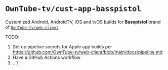 # `OwnTube-tv/cust-app-basspistol`

Customized Android, AndroidTV, iOS and tvOS builds for **Basspistol** brand of [`OwnTube-tv/web-client`](https://github.com/OwnTube-tv/web-client).

TODO:
1. Set up pipeline secrets for Apple app builds per https://github.com/OwnTube-tv/web-client/blob/main/docs/pipeline.md
2. Have a GitHub Actions workflow
3. ...?
